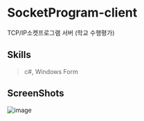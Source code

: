 # SocketProgram-client
TCP/IP소켓프로그램 서버 (학교 수행평가)

Skills
--
> c#, Windows Form

ScreenShots
---
![image](https://user-images.githubusercontent.com/26542929/75215539-6b1d7f80-57d4-11ea-81dc-b581eb927a5f.png)
